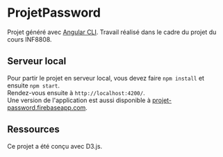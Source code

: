 # ProjetPassword

Projet généré avec [Angular CLI](https://github.com/angular/angular-cli).
Travail réalisé dans le cadre du projet du cours INF8808.

## Serveur local

Pour partir le projet en serveur local, vous devez faire `npm install` et ensuite `npm start`.\
Rendez-vous ensuite à `http://localhost:4200/`.\
Une version de l'application est aussi disponible à [projet-password.firebaseapp.com](https://projet-password.firebaseapp.com).

## Ressources

Ce projet a été conçu avec D3.js.
